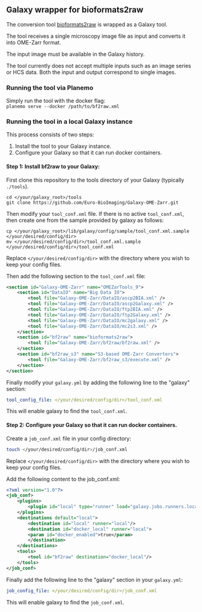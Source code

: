 ## Galaxy wrapper for bioformats2raw

The conversion tool [bioformats2raw](https://github.com/glencoesoftware/bioformats2raw) is wrapped as a Galaxy tool.

The tool receives a single microscopy image file as input and converts it into OME-Zarr format.

The input image must be available in the Galaxy history. 

The tool currently does not accept multiple inputs such as an image series or HCS data. Both the input and output correspond to single images.


### Running the tool via Planemo

Simply run the tool with the docker flag:\
`planemo serve --docker /path/to/bf2raw.xml`



### Running the tool in a local Galaxy instance
This process consists of two steps: 
1) Install the tool to your Galaxy instance. 
2) Configure your Galaxy so that it can run docker containers.

#### Step 1: Install bf2raw to your Galaxy: 

First clone this repository to the tools directory of your Galaxy
(typically `./tools`).

```
cd </your/galaxy_root>/tools
git clone https://github.com/Euro-BioImaging/Galaxy-OME-Zarr.git
```

Then modify your `tool_conf.xml` file. If there is no active `tool_conf.xml`, 
then create one from the sample provided by galaxy as follows:
```
cp </your/galaxy_root>/lib/galaxy/config/sample/tool_conf.xml.sample </your/desired/config/dir>
mv </your/desired/config/dir>/tool_conf.xml.sample </your/desired/config/dir>/tool_conf.xml
``` 
Replace `</your/desired/config/dir>` with the directory where you wish to keep your config files.

Then add the following section to the `tool_conf.xml` file:
```xml
<section id="Galaxy-OME-Zarr" name="OMEZarTools_9">
    <section id="DataIO" name="Big Data IO">
        <tool file="Galaxy-OME-Zarr/DataIO/ascp2BIA.xml" />	  
        <tool file="Galaxy-OME-Zarr/DataIO/ascp2Galaxy.xml" />	  
        <tool file="Galaxy-OME-Zarr/DataIO/ftp2BIA.xml" />	  
        <tool file="Galaxy-OME-Zarr/DataIO/ftp2Galaxy.xml" />
        <tool file="Galaxy-OME-Zarr/DataIO/mc2galaxy.xml" />
        <tool file="Galaxy-OME-Zarr/DataIO/mc2s3.xml" />
    </section>  
    <section id="bf2raw" name="bioformats2raw">
        <tool file="Galaxy-OME-Zarr/bf2raw/bf2raw.xml" />	  
    </section> 
    <section id="bf2raw_s3" name="S3-based OME-Zarr Converters">
        <tool file="Galaxy-OME-Zarr/bf2raw_s3/execute.xml" />	  
    </section> 
</section>  
```

Finally modify your `galaxy.yml` by adding the following line to the "galaxy" section:

```yaml
tool_config_file: </your/desired/config/dir>/tool_conf.xml
```

This will enable galaxy to find the `tool_conf.xml`.

#### Step 2: Configure your Galaxy so that it can run docker containers.

Create a `job_conf.xml` file in your config directory:
```bash
touch </your/desired/config/dir>/job_conf.xml
```
Replace `</your/desired/config/dir>` with the directory where you wish to keep your config files.

Add the following content to the job_conf.xml:

```xml
<?xml version="1.0"?>
<job_conf>
    <plugins>
        <plugin id="local" type="runner" load="galaxy.jobs.runners.local:LocalJobRunner" workers="4"/>
    </plugins>
    <destinations default="local">
        <destination id="local" runner="local"/>
        <destination id="docker_local" runner="local">
	    <param id="docker_enabled">true</param>
        </destination>	
    </destinations>
    <tools>
        <tool id="bf2raw" destination="docker_local"/>
    </tools>
</job_conf>
```

Finally add the following line to the "galaxy" section in your `galaxy.yml`:

```yaml
job_config_file: </your/desired/config/dir>/job_conf.xml
```

This will enable galaxy to find the `job_conf.xml`.
